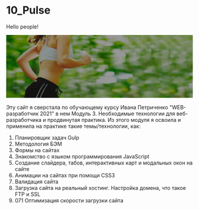 # 10_Pulse

Hello people!

![Pulse](https://github.com/Sati-prog/10_Pulse/blob/main/src/img/bg/1_bg_run.jpg)

Эту сайт я сверстала по обучающему курсу Ивана Петриченко "WEB-разработчик 2021" в нем Модуль 3.
Необходимые технологии для веб-разработчика и продвинутая практика. Из этого модуля я освоила и применила на практике такие темы/технологии, как:

1) Планировщик задач Gulp
2) Методология БЭМ
3) Формы на сайтах
5) Знакомство с языком программирования JavaScript
6) Создание слайдера, табов, интерактивных карт и модальных окон на сайте
7) Анимации на сайтах при помощи CSS3
8) Валидация сайта
9) Загрузка сайта на реальный хостинг. Настройка домена, что такое FTP и SSL
10) 071 Оптимизация скорости загрузки сайта
